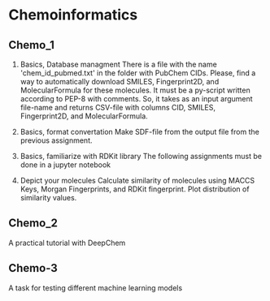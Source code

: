 # Chemoinformatics
## Chemo_1
1. Basics, Database managment
There is a file with the name 'chem_id_pubmed.txt' in the folder with PubChem CIDs. Please, find a way to automatically download SMILES, Fingerprint2D, and MolecularFormula for these molecules. It must be a py-script written according to PEP-8 with comments. So, it takes as an input argument file-name and returns CSV-file with columns CID, SMILES, Fingerprint2D, and MolecularFormula.

2. Basics, format convertation
Make SDF-file from the output file from the previous assignment.

3. Basics, familiarize with RDKit library
The following assignments must be done in a jupyter notebook

4. Depict your molecules
Calculate similarity of molecules using MACCS Keys, Morgan Fingerprints, and RDKit fingerprint. Plot distribution of similarity values.

## Chemo_2

A practical tutorial with DeepChem

## Chemo-3

A task for testing different machine learning models
